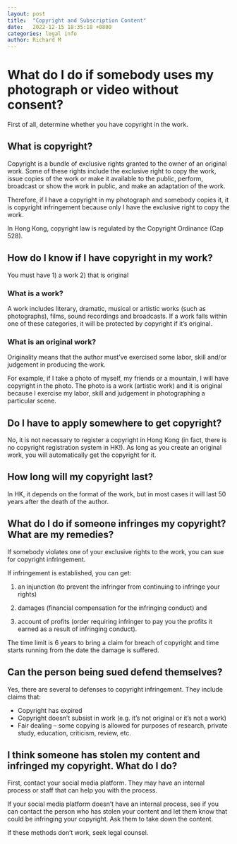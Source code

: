 ```yaml
---
layout: post
title:  "Copyright and Subscription Content"
date:   2022-12-15 18:35:18 +0800
categories: legal info
author: Richard M
---
```


# What do I do if somebody uses my photograph or video without consent? 
 
First of all, determine whether you have copyright in the work. 

## What is copyright? 
 
Copyright is a bundle of exclusive rights granted to the owner of an original work. Some of these rights include the exclusive right to copy the work, issue copies of the work or make it available to the public, perform, broadcast or show the work in public, and make an adaptation of the work.


Therefore, if I have a copyright in my photograph and somebody copies it, it is copyright infringement because only I have the exclusive right to copy the work. 

In Hong Kong, copyright law is regulated by the Copyright Ordinance (Cap 528). 
 
## How do I know if I have copyright in my work? 
 
You must have 1) a work 2) that is original

### What is a work? 
A work includes literary, dramatic, musical or artistic works (such as photographs), films, sound recordings and broadcasts. If a work falls within one of these categories, it will be protected by copyright if it’s original. 
### What is an original work? 
Originality means that the author must’ve exercised some labor, skill and/or judgement in producing the work. 

For example, if I take a photo of myself, my friends or a mountain, I will have copyright in the photo. The photo is a work (artistic work) and it is original because I exercise my labor, skill and judgement in photographing a particular scene.
 
## Do I have to apply somewhere to get copyright? 
No, it is not necessary to register a copyright in Hong Kong (in fact, there is no copyright registration system in HK!). As long as you create an original work, you will automatically get the copyright for it. 
 
## How long will my copyright last?

In HK, it depends on the format of the work, but in most cases it will last 50 years after the death of the author. 
 
## What do I do if someone infringes my copyright? What are my remedies?
If somebody violates one of your exclusive rights to the work, you can sue for copyright infringement. 


If infringement is established, you can get: 
 1) an injunction (to prevent the infringer from continuing to infringe your rights) 
 
 2) damages (financial compensation for the infringing conduct) and 
 
 3) account of profits (order requiring infringer to pay you the profits it earned as a result of infringing conduct). 
 
The time limit is 6 years to bring a claim for breach of copyright and time starts running from the date the damage is suffered. 
 
## Can the person being sued defend themselves? 
Yes, there are several to defenses to copyright infringement. They include claims that:
- Copyright has expired
- Copyright doesn’t subsist in work (e.g. it’s not original or it’s not a work)
- Fair dealing – some copying is allowed for purposes of research, private study, education, criticism, review, etc. 
 
## I think someone has stolen my content and infringed my copyright. What do I do? 
First, contact your social media platform. They may have an internal process or staff that can help you with the process. 

If your social media platform doesn’t have an internal process, see if you can contact the person who has stolen your content and let them know that could be infringing your copyright. Ask them to take down the content. 

If these methods don’t work, seek legal counsel. 

